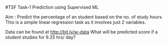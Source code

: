 #TSF Task-1
Prediction using Supervised ML

Aim : Predict the percentage of an student based on the no. of study hours.
This is a simple linear regression task as it involves just 2 variables.

Data can be found at http://bit.ly/w-data
What will be predicted score if a student studies for 9.25 hrs/ day?
